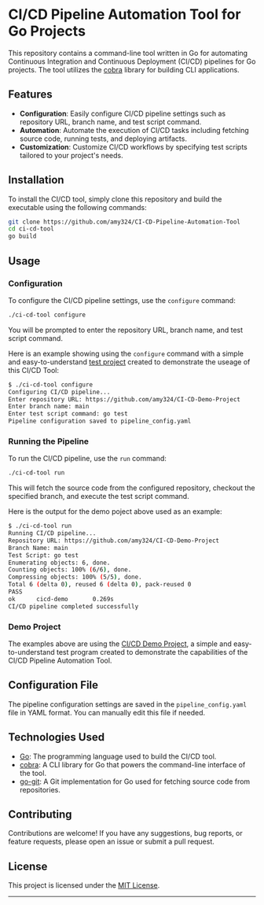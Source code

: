

# CI/CD Pipeline Automation Tool for Go Projects

This repository contains a command-line tool written in Go for automating Continuous Integration and Continuous Deployment (CI/CD) pipelines for Go projects. The tool utilizes the [cobra](https://github.com/spf13/cobra) library for building CLI applications.

## Features

- **Configuration**: Easily configure CI/CD pipeline settings such as repository URL, branch name, and test script command.
- **Automation**: Automate the execution of CI/CD tasks including fetching source code, running tests, and deploying artifacts.
- **Customization**: Customize CI/CD workflows by specifying test scripts tailored to your project's needs.

## Installation

To install the CI/CD tool, simply clone this repository and build the executable using the following commands:

```bash
git clone https://github.com/amy324/CI-CD-Pipeline-Automation-Tool
cd ci-cd-tool
go build
```

## Usage

### Configuration

To configure the CI/CD pipeline settings, use the `configure` command:

```bash
./ci-cd-tool configure
```

You will be prompted to enter the repository URL, branch name, and test script command.

Here is an example showing using the `configure` command with a simple and easy-to-understand [test project](https://github.com/amy324/CI-CD-Demo-Project) created to demonstrate the useage of this CI/CD Tool:

```bash
$ ./ci-cd-tool configure
Configuring CI/CD pipeline...
Enter repository URL: https://github.com/amy324/CI-CD-Demo-Project
Enter branch name: main
Enter test script command: go test
Pipeline configuration saved to pipeline_config.yaml
```

### Running the Pipeline

To run the CI/CD pipeline, use the `run` command:

```bash
./ci-cd-tool run
```

This will fetch the source code from the configured repository, checkout the specified branch, and execute the test script command.

Here is the output for the demo poject above used as an example:
```bash
$ ./ci-cd-tool run
Running CI/CD pipeline...
Repository URL: https://github.com/amy324/CI-CD-Demo-Project
Branch Name: main
Test Script: go test
Enumerating objects: 6, done.
Counting objects: 100% (6/6), done.
Compressing objects: 100% (5/5), done.
Total 6 (delta 0), reused 6 (delta 0), pack-reused 0
PASS
ok      cicd-demo       0.269s
CI/CD pipeline completed successfully
```

### Demo Project

The examples above are using the [CI/CD Demo Project](https://github.com/amy324/CI-CD-Demo-Project), a simple and easy-to-understand test program created to demonstrate the capabilities of the CI/CD Pipeline Automation Tool.

## Configuration File

The pipeline configuration settings are saved in the `pipeline_config.yaml` file in YAML format. You can manually edit this file if needed.

## Technologies Used

- [Go](https://golang.org/): The programming language used to build the CI/CD tool.
- [cobra](https://github.com/spf13/cobra): A CLI library for Go that powers the command-line interface of the tool.
- [go-git](github.com/go-git/go-git): A Git implementation for Go used for fetching source code from repositories.


## Contributing

Contributions are welcome! If you have any suggestions, bug reports, or feature requests, please open an issue or submit a pull request.

## License

This project is licensed under the [MIT License](LICENSE).

---

